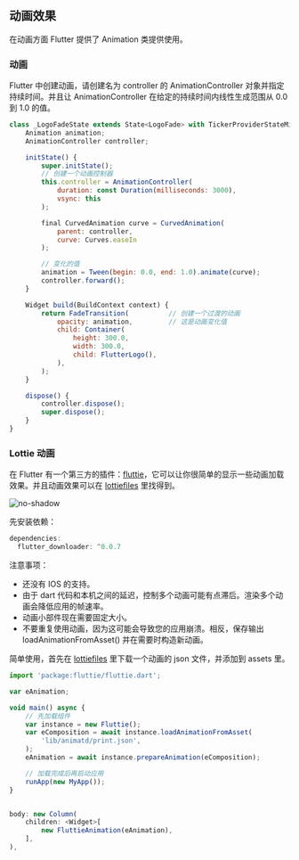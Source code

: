 
## 动画效果
在动画方面 Flutter 提供了 Animation 类提供使用。

### 动画
Flutter 中创建动画，请创建名为 controller 的 AnimationController 对象并指定持续时间。并且让 AnimationController 在给定的持续时间内线性生成范围从 0.0 到 1.0 的值。

```js
class _LogoFadeState extends State<LogoFade> with TickerProviderStateMixin {
    Animation animation;
    AnimationController controller;

    initState() {
        super.initState();
        // 创建一个动画控制器
        this.controller = AnimationController(
            duration: const Duration(milliseconds: 3000),
            vsync: this
        );

        final CurvedAnimation curve = CurvedAnimation(
            parent: controller,
            curve: Curves.easeIn
        );

        // 变化的值
        animation = Tween(begin: 0.0, end: 1.0).animate(curve);
        controller.forward();
    }

    Widget build(BuildContext context) {
        return FadeTransition(          // 创建一个过渡的动画
            opacity: animation,         // 这是动画变化值
            child: Container(
                height: 300.0,
                width: 300.0,
                child: FlutterLogo(),
            ),
        );
    }

    dispose() {
        controller.dispose();
        super.dispose();
    }
}
```



### Lottie 动画
在 Flutter 有一个第三方的插件：[fluttie](https://pub.flutter-io.cn/packages/fluttie)，它可以让你很简单的显示一些动画加载效果。并且动画效果可以在 [lottiefiles](https://www.lottiefiles.com/) 里找得到。

![no-shadow](/../../image/20180703104430.gif)

先安装依赖：

```js
dependencies:
  flutter_downloader: ^0.0.7
```

注意事项：
- 还没有 IOS 的支持。
- 由于 dart 代码和本机之间的延迟，控制多个动画可能有点滞后。渲染多个动画会降低应用的帧速率。
- 动画小部件现在需要固定大小。
- 不要重复使用动画，因为这可能会导致您的应用崩溃。相反，保存输出 loadAnimationFromAsset() 并在需要时构造新动画。


简单使用，首先在 [lottiefiles](https://www.lottiefiles.com/) 里下载一个动画的 json 文件，并添加到 assets 里。

```js
import 'package:fluttie/fluttie.dart';

var eAnimation;

void main() async {
    // 先加载组件
    var instance = new Fluttie();
    var eComposition = await instance.loadAnimationFromAsset(
        'lib/animatd/print.json',
    );
    eAnimation = await instance.prepareAnimation(eComposition);

    // 加载完成后再启动应用
    runApp(new MyApp());
}


body: new Column(
    children: <Widget>[
        new FluttieAnimation(eAnimation),
    ],
),
```

